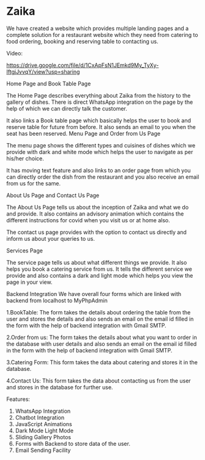 # Zaika
We have created a website which provides multiple landing pages and a complete solution for a restaurant website which they need from catering to food ordering, booking and reserving table to contacting us. 

Video:

https://drive.google.com/file/d/1CxApFsN1JEmkd9My_TyXy-IftgjJvvqY/view?usp=sharing

Home Page and Book Table Page

The Home Page describes everything about Zaika from the history to the gallery of dishes. There is direct WhatsApp integration on the page by the help of which we can directly talk the customer.

It also links a Book table page which basically helps the user to book and reserve table for future from before. It also sends an email to you when the seat has been reserved.
Menu Page and Order from Us Page

The menu page shows the different types and cuisines of dishes which we provide with dark and white mode which helps the user to navigate as per his/her choice.

It has moving text feature and also links to an order page from which you can directly order the dish from the restaurant and you also receive an email from us for the same.

About Us Page and Contact Us Page

The About Us Page tells us about the inception of Zaika and what we do and provide. It also contains an advisory animation which contains the different instructions for covid when you visit us or at home also.

The contact us page provides with the option to contact us directly and inform us about your queries to us.

Services Page

The service page tells us about what different things we provide. It also helps you book a catering service from us. It tells the different service we provide and also contains a dark and light mode which helps you view the page in your view.



Backend Integration
We have overall four forms which are linked with backend from localhost to MyPhpAdmin

1.BookTable:
The form takes the details about ordering the table from the user and stores the details and also sends an email on the email id filled in the form with the help of backend integration with Gmail SMTP. 

2.Order from us:
The form takes the details about what you want to order in the database with user details and also sends an email on the email id filled in the form with the help of backend integration with Gmail SMTP.

3.Catering Form:
This form takes the data about catering and stores it in the database.

4.Contact Us:
This form takes the data about contacting us from the user and stores in the database for further use.

Features:
1.	WhatsApp Integration
2.	Chatbot Integration
3.	JavaScript Animations
4.	Dark Mode Light Mode
5.	Sliding Gallery Photos
6.	Forms with Backend to store data
    of the user.
7.	Email Sending Facility
